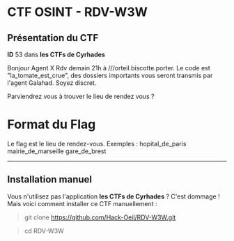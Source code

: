 # CTF OSINT - RDV-W3W

## Présentation du CTF 
**ID** 53 dans **les CTFs de Cyrhades**

Bonjour Agent X Rdv demain 21h à ///orteil.biscotte.porter. Le code est "la_tomate_est_crue", des dossiers importants vous seront transmis par l'agent Galahad. Soyez discret.


Parviendrez vous à trouver le lieu de rendez vous ?


# Format du Flag
Le flag est le lieu de rendez-vous.
Exemples : 
    hopital_de_paris
    mairie_de_marseille
    gare_de_brest


-----------

## Installation manuel
Vous n'utilisez pas l'application **les CTFs de Cyrhades** ? C'est dommage !
Mais voici comment installer ce CTF manuellement :

> git clone https://github.com/Hack-Oeil/RDV-W3W.git

> cd RDV-W3W

